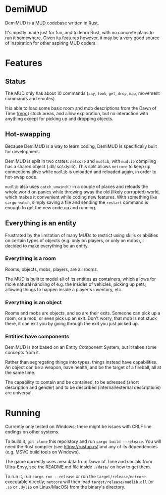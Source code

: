 # DemiMUD

DemiMUD is a [MUD](https://en.wikipedia.org/wiki/MUD) codebase written in
[Rust](https://www.rust-lang.org/).

It's mostly made just for fun, and to learn Rust, with no concrete plans to run
it somewhere. Given its features however, it may be a very good source of
inspiration for other aspiring MUD coders.

# Features

## Status

The MUD only has about 10 commands (`say`, `look`, `get`, `drop`, `map`,
movement commands and emotes).

It is able to load some basic room and mob descriptions from the Dawn of Time
([repo](https://github.com/mudhistoricalsociety/dawnoftime_1.69r)) stock areas,
and allow exploration, but no interaction with anything except for picking up
and dropping objects.

## Hot-swapping

Because DemiMUD is a way to learn coding, DemiMUD is specifically built for
development.

DemiMUD is split in two crates: `netcore` and `mudlib`, with `mudlib` compiling
has a shared object (.dll/.so/.dylib). This split allows `netcore` to keep up
connections alive while `mudlib` is unloaded and reloaded again, in order to
hot-swap code.

`mudlib` also uses `catch_unwind()` in a couple of places and reloads the whole
world on panics while throwing away the old (likely corrupted) world, which
makes it convenient while coding new features. With something like
`cargo watch`, simply saving a file and sending the `restart` command is
enough to get the new code up and running.

## Everything is an entity

Frustrated by the limitation of many MUDs to restrict using skills or abilities
on certain types of objects (e.g. only on players, or only on mobs), I decided
to make everything be an entity.

### Everything is a room

Rooms, objects, mobs, players, are all rooms.

The MUD is built to model all of its entities as containers, which allows for
more natural handling of e.g. the insides of vehicles, picking up pets,
allowing things to happen inside a player's inventory, etc.

### Everything is an object

Rooms and mobs are objects, and so are their exits. Someone can pick up a room,
or a mob, or even pick up an exit. Don't worry, that mob is not stuck there, it
can exit you by going through the exit you just picked up.

### Entities have components

DemiMUD is not based on an Entity Component System, but it takes some concepts
from it.

Rather than segregating things into types, things instead have capabilities. An
object can be a weapon, have health, and be the target of a fireball, all at
the same time.

The capability to contain and be contained, to be adressed (short description
and gender) and to be described (internal/external descriptions) are universal.

# Running

Currently only tested on Windows; there might be issues with CRLF line endings
on other systems.

To build it, `git clone` this repoistory and run `cargo build --release`. You
will need the Rust compiler (see https://rustup.rs) and any of its dependencies
(e.g. MSVC build tools on Windows).

The game currently uses area data from Dawn of Time and socials from
Ultra-Envy, see the README.md file inside `./data/` on how to get them.

To run it, run `cargo run --release` or run the `target/release/netcore`
executable directly; `netcore` will then load `target/release/mudlib.dll` (or
`.so` or `.dylib` on Linux/MacOS) from the binary's directory.
